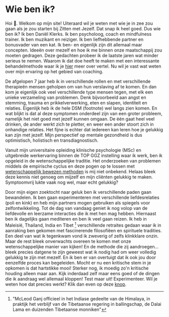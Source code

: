 # Wie ben ik?
Hoi :wave:. Welkom op mijn site! Uiteraard wil je weten met wie je in zee zou gaan als je zou starten bij Zitten met Jezelf. Dat snap ik heel goed. Dus wie ben ik? Ik ben Daniël Klerks. Ik ben psycholoog, coach en mindfulness trainer. Ik ben muzikant en reiziger. Ik ben liefhebbende partner en bonusvader van een kat. Ik ben- en eigenlijk zijn dit allemaal maar concepten. Ideeën over mezelf en hoe ik me binnen onze maatschappij zou moeten gedragen. Deze gedachten probeer ik de laatste jaren wat minder serieus te nemen. Waarom ik dat doe heeft te maken met een interessante behandelmethode waar ik je [hier](https://dklerksbv.github.io/mindfulness.html?lang=nl#yourself) meer over vertel. Nu wil je vast wat weten over mijn ervaring op het gebied van coaching.

De afgelopen 7 jaar heb ik in verschillende rollen en met verschillende therapieën mensen geholpen om van hun verslaving af te komen. En dan kom je eigenlijk ook veel verschillende type mensen tegen, met elk een unieke verzameling van problemen. Denk bijvoorbeeld aan angst en stemming, trauma en prikkelverwerking, eten en slapen, identiteit en relaties. Eigenlijk heb ik de hele DSM (footnote) wel langs zien komen. En wat blijkt is dat al deze symptomen onderdeel zijn van een groter probleem, namelijk het niet goed met jezelf kunnen omgaan. De één gaat heel veel drinken, de ander werkt zich te pletter, en weer een ander stoort zich in onhandige relaties. Het fijne is echter dat iedereen kan leren hoe je gelukkig kan zijn met jezelf. Mijn perspectief op mentale gezondheid is dus optimistisch, holistisch en transdiagnostisch.

Vanuit mijn universitaire opleiding klinische psychologie (MSc) en uitgebreide werkervaring binnen de TOP GGZ instelling waar ik werk, ben ik opgeleid in de wetenschappelijke traditie. Het onderzoeken van problemen middels de empirische cyclus en deze pogen op te lossen met [wetenschappelijk bewezen methoden](https://dklerksbv.github.io/mindfulness.html?lang=nl#yourself) is mij niet onbekend. Helaas bleek deze kennis niet genoeg om mijzelf en mijn cliënten gelukkig te maken. Symptoomvrij lukte vaak nog wel, maar echt gelukkig?

Door mijn eigen zoektocht naar geluk ben ik verschillende paden gaan bewandelen. Ik ben gaan experimenteren met verschillende liefdesrelaties (poli en kink) en heb mijn partners mogen gebruiken als spiegels voor zelfontwikkeling. Tot de dag van vandaag geniet ik nog volop van de liefdevolle en leerzame interacties die ik met hen mag hebben. Hiernaast ben ik dagelijks gaan mediteren en ben ik veel gaan reizen. Ik heb in Maleisië, Thailand, India en Tibet [^1] verschillende retraites gedaan waar ik in aanraking ben gekomen met fascinerende filosofiëen en spirituele tradities. Een deel van wat ik tegenkwam vond ik zweverig of zelfs klinkklare onzin. Maar de rest bleek onverwachts overeen te komen met onze wetenschappelijke manier van kijken! En de methode die zij aandroegen... bleek precies datgene te zijn geweest wat ik nodig had om weer volledig gelukkig te zijn met mezelf. En ik ben er van overtuigt dat ik ook jou door eenzelfde proces kan begeleiden. Mocht er nu een kritische stem in je opkomen is dat hartstikke mooi! Sterker nog, ik moedig zo'n kritische houding alleen maar aan. Kijk inderdaad zelf maar eens goed of de dingen die ik aandraag wel allemaal kloppen! Test maar uit! Experimenteer. Wil je weten hoe dat precies werkt? Klik dan even op deze [knop](https://dklerksbv.github.io/mindfulness.html?lang=nl#yourself).

[^1]: "McLeod Ganj officieel in het Indiase gedeelte van de Himalaya, in praktijk het verblijf van de Tibetaanse regering in ballingschap, de Dalai Lama en duizenden Tibetaanse monniken"
